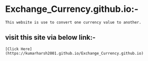 # Exchange_Currency.github.io:-
    This website is use to convert one currency value to another.
## visit this site via below link:-
    [Click Here](https://kumarharsh2001.github.io/Exchange_Currency.github.io)

